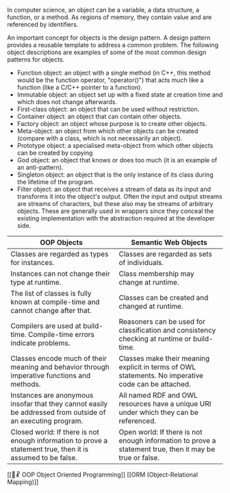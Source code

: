 In computer science, an object can be a variable, a data structure, a function, or a method. As regions of memory, they contain value and are referenced by identifiers.

An important concept for objects is the design pattern. A design pattern provides a reusable template to address a common problem. The following object descriptions are examples of some of the most common design patterns for objects.

- Function object: an object with a single method (in C++, this method would be the function operator, "operator()") that acts much like a function (like a C/C++ pointer to a function).
- Immutable object: an object set up with a fixed state at creation time and which does not change afterwards.
- First-class object: an object that can be used without restriction.
- Container object: an object that can contain other objects.
- Factory object: an object whose purpose is to create other objects.
- Meta-object: an object from which other objects can be created (compare with a class, which is not necessarily an object).
- Prototype object: a specialised meta-object from which other objects can be created by copying
- God object: an object that knows or does too much (it is an example of an anti-pattern).
- Singleton object: an object that is the only instance of its class during the lifetime of the program.
- Filter object: an object that receives a stream of data as its input and transforms it into the object's output. Often the input and output streams are streams of characters, but these also may be streams of arbitrary objects. These are generally used in wrappers since they conceal the existing implementation with the abstraction required at the developer side.


| OOP Objects | Semantic Web Objects |
| ----------- | ----------- |
| Classes are regarded as types for instances. | Classes are regarded as sets of individuals. |
| Instances can not change their type at runtime. | Class membership may change at runtime. |
| The list of classes is fully known at compile-time and cannot change after that. | Classes can be created and changed at runtime. |
| Compilers are used at build-time. Compile-time errors indicate problems. | Reasoners can be used for classification and consistency checking at runtime or build-time. |
| Classes encode much of their meaning and behavior through imperative functions and methods. | Classes make their meaning explicit in terms of OWL statements. No imperative code can be attached. |
| Instances are anonymous insofar that they cannot easily be addressed from outside of an executing program. | All named RDF and OWL resources have a unique URI under which they can be referenced. |
| Closed world: If there is not enough information to prove a statement true, then it is assumed to be false. | Open world: If there is not enough information to prove a statement true, then it may be true or false. |


[[👾☧ OOP Object Oriented Programming]]
[[ORM (Object-Relational Mapping)]]
